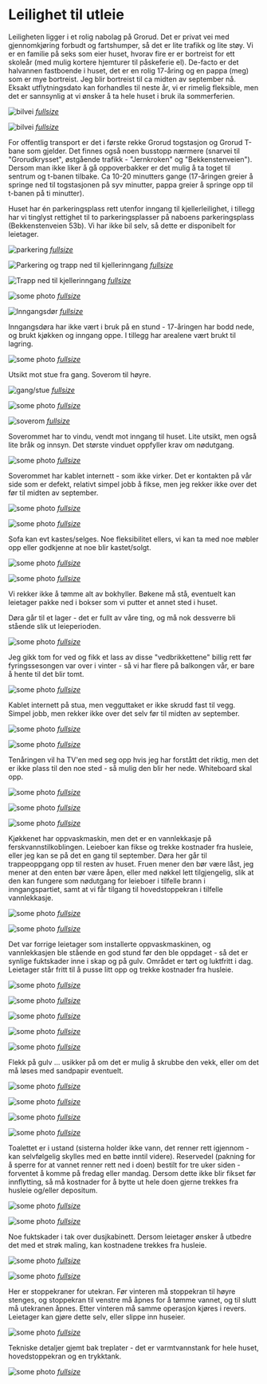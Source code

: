 # Leilighet til utleie

Leiligheten ligger i et rolig nabolag på Grorud.  Det er privat vei med gjennomkjøring forbudt og fartshumper, så det er lite trafikk og lite støy.  Vi er en familie på seks som eier huset, hvorav fire er er bortreist for ett skoleår (med mulig kortere hjemturer til påskeferie el).  De-facto er det halvannen fastboende i huset, det er en rolig 17-åring og en pappa (meg) som er mye bortreist.  Jeg blir bortreist til ca midten av september nå.  Eksakt utflytningsdato kan forhandles til neste år, vi er rimelig fleksible, men det er sannsynlig at vi ønsker å ta hele huset i bruk ila sommerferien.

![bilvei](https://ipfs.io/ipfs/QmS3qF1fWJGXpyRypz7o1a2HxZSBf8M26w4goEyir36Fo9)
*[fullsize](https://ipfs.io/ipfs/QmdzFopf6zBXoKaToQsFedqPf9U9oFcXvr1866JB2xbooN)*

![bilvei](https://ipfs.io/ipfs/QmcWZvGgJ8BdXKHEbFBk1N8Dh8YWcBaKLSMDuLFTWJpBxQ)
*[fullsize](https://ipfs.io/ipfs/QmSeaxbgdiyhYmbg9boaRvBCPnLYFHZCnFo2ZSN6aQddCT)*

For offentlig transport er det i første rekke Grorud togstasjon og Grorud T-bane som gjelder.  Det finnes også noen busstopp nærmere (snarvei til "Grorudkrysset", østgående trafikk - "Jernkroken" og "Bekkenstenveien").  Dersom man ikke liker å gå oppoverbakker er det mulig å ta toget til sentrum og t-banen tilbake.  Ca 10-20 minutters gange (17-åringen greier å springe ned til togstasjonen på syv minutter, pappa greier å springe opp til t-banen på ti minutter).

Huset har én parkeringsplass rett utenfor inngang til kjellerleilighet, i tillegg har vi tinglyst rettighet til to parkeringsplasser på naboens parkeringsplass (Bekkenstenveien 53b).  Vi har ikke bil selv, så dette er disponibelt for leietager.

![parkering](https://ipfs.io/ipfs/QmNd8JBPxB2KLJTidCBXPym5nxecD8rcpKEzbM8n2BTaMW)
*[fullsize](https://ipfs.io/ipfs/Qmbc6kkiYsbHi7ALXS6egREjmcF6uKDLhFrgCqwKmzB5kr)*

![Parkering og trapp ned til kjellerinngang](https://ipfs.io/ipfs/QmaAoCYfN7Zza1dUS3quYpGzMbk3EPq9EfYoi5cRJuPDzV)
*[fullsize](https://ipfs.io/ipfs/QmVQjMAaLYSp5mgxpQyJ5drM5coueXWkdBPYAJr8PjnFMg)*

![Trapp ned til kjellerinngang](https://ipfs.io/ipfs/Qmck7JURnH18FmvpBw9D62Qqc2dFMKTHsZQZ33dkmnYpRF)
*[fullsize](https://ipfs.io/ipfs/Qma95dyCgV9bobNJTyGMUcMu9vDVKUyT5RqnemVrUtJgLQ)*

![some photo](https://ipfs.io/ipfs/QmWB4JotkYCvneK8qqpz3GgLgWyesUJpHHhg7LNpdApVgq)
*[fullsize](https://ipfs.io/ipfs/QmPXefroFqAwVoRKthMHuUneC5XmEiBT7AnurTzo6VLzK8)*

![Inngangsdør](https://ipfs.io/ipfs/QmTARPQY4ppzJCKp8MrBi4kuSrt53RT8W8vUBpnueU6bvK)
*[fullsize](https://ipfs.io/ipfs/QmYcNqiFUfChHmhMEUJkgEvb3GnFnw4rynHRW1vGvj4KRc)*

Inngangsdøra har ikke vært i bruk på en stund - 17-åringen har bodd nede, og brukt kjøkken og inngang oppe.  I tillegg har arealene vært brukt til lagring.

![some photo](https://ipfs.io/ipfs/QmWksB2yMZpPD5NKpJGGFZsPZSuhggMenSZe1TcyPCBkB6)
*[fullsize](https://ipfs.io/ipfs/QmdVSXSvbCDmLkH43yoBaCRFivm6AcYeDCUKC1CMDDzCj1)*

Utsikt mot stue fra gang.  Soverom til høyre.

![gang/stue](https://ipfs.io/ipfs/QmRUDZgwiRByaVoubGgeEhqH9eP7DPpCzRysm8VrPMBKvV)
*[fullsize](https://ipfs.io/ipfs/QmeCe25gjA4yYzRvZazuPBT65ADZ46bvUPuMq1aHihfPLH)*

![some photo](https://ipfs.io/ipfs/QmdGZazV8TKoNc8urbbFzvyc5hAnsWp4YY6BGGrGd4BApy)
*[fullsize](https://ipfs.io/ipfs/QmVXC7RGxyyqKavCB32ATzncke1ZrQQeofXNFK3hZpMqXh)*

![soverom](https://ipfs.io/ipfs/QmNidCzmsiTFV8moy7DzuxAFzQR7puSoiRUdEb3Ne7LJeK)
*[fullsize](https://ipfs.io/ipfs/QmNqSeMykqywPPpvkJnT1zKrWBPP8wcnrB4sgadGCYJgrq)*

Soverommet har to vindu, vendt mot inngang til huset.  Lite utsikt, men også lite bråk og innsyn.  Det største vinduet oppfyller krav om nødutgang.

![some photo](https://ipfs.io/ipfs/QmZ3xUhY6BJCgbfo7gG1wWELfn3RKZRXQeS6AvFARaP3fH)
*[fullsize](https://ipfs.io/ipfs/QmeyVdnWFqbdmJ3cZBtizVHdaDeqDrksVr2mBhggddHqSk)*

Soverommet har kablet internett - som ikke virker.  Det er kontakten på vår side som er defekt, relativt simpel jobb å fikse, men jeg rekker ikke over det før til midten av september.

![some photo](https://ipfs.io/ipfs/QmWPNv4WFVc2F5Sb65oraexyhCJqWZBAVxHKRoV1Y49vma)
*[fullsize](https://ipfs.io/ipfs/QmVT5MQPcnCE3kruuhmuYd81Fm6HjK4gcYqLiRVg8fVHSJ)*

![some photo](https://ipfs.io/ipfs/QmaQY6dKC4kiAfrDQbDcgdYb8jkPURbbMZFjBcvjaSiaFx)
*[fullsize](https://ipfs.io/ipfs/QmdAUn8LQ7x23myRSDvNNYqsqq55Ka1eQgyneNk8LUbxYz)*

Sofa kan evt kastes/selges.  Noe fleksibilitet ellers, vi kan ta med noe møbler opp eller godkjenne at noe blir kastet/solgt.

![some photo](https://ipfs.io/ipfs/QmcKuyQEzuPsy7LRxiVMLv3dA6TYdjxR76o6FPPP3aAYET)
*[fullsize](https://ipfs.io/ipfs/Qmb8y1ArqRyPgDKF9jCnJUz3wbuCCYCjLPdw7xHLvaybRU)*

![some photo](https://ipfs.io/ipfs/QmZF9xFkanDjbyNR29SC7ia1N9oo8z6tnobCdtey8nyULu)
*[fullsize](https://ipfs.io/ipfs/QmVH1m3caEtD2XEvsBnfFXxapSHJbzyoiz8kiNjVG8F67c)*

Vi rekker ikke å tømme alt av bokhyller.  Bøkene må stå, eventuelt kan leietager pakke ned i bokser som vi putter et annet sted i huset.

Døra går til et lager - det er fullt av våre ting, og må nok dessverre bli stående slik ut leieperioden.

![some photo](https://ipfs.io/ipfs/QmTzcaM2ciETR19JsrgDpT8oiMuVNpuQSphhqDx4fP39pW)
*[fullsize](https://ipfs.io/ipfs/QmeXayeyE6JDY4KdqZPN2rCt6kTFFbZutVGdcDBc7xTTc8)*

Jeg gikk tom for ved og fikk et lass av disse "vedbrikkettene" billig rett før fyringssesongen var over i vinter - så vi har flere på balkongen vår, er bare å hente til det blir tomt.

![some photo](https://ipfs.io/ipfs/QmZP4SjFfbWwEQJpQyoCs8aKFMapqC9bsLvM91Eid6ipfr)
*[fullsize](https://ipfs.io/ipfs/QmWN8gjRdXnKM6AoVoEHaCbeGN2dod9xqSitgrM6DAQRdt)*

Kablet internett på stua, men vegguttaket er ikke skrudd fast til vegg.  Simpel jobb, men rekker ikke over det selv før til midten av september.

![some photo](https://ipfs.io/ipfs/QmPJkVZZbqn8eU7Z68LmmqguUiZhqPuAchMaFGYb3SNUx2)
*[fullsize](https://ipfs.io/ipfs/QmfEXoFxcj9ZsdRE4t82FE1atyG71yv29SLHCcviEDusEF)*

![some photo](https://ipfs.io/ipfs/QmZEpXKAFixy4tE9gq51D5M92YfPbdsaRSoDGpKkYYXq5v)
*[fullsize](https://ipfs.io/ipfs/QmNRuD1uoMYu3bcq4qGDvo9utUcqaKrjezFX4eZc1A8hKf)*

Tenåringen vil ha TV'en med seg opp hvis jeg har forstått det riktig, men det er ikke plass til den noe sted - så mulig den blir her nede.  Whiteboard skal opp.

![some photo](https://ipfs.io/ipfs/QmT5JUyo4RVn5qpPp5LBxmzLP9FAoJUddfsCQ4J8H17CUG)
*[fullsize](https://ipfs.io/ipfs/QmQfugdDWbXbzQ8B7G4BbHdWJUEfFxP9K2wzoCT7ftKYpv)*

![some photo](https://ipfs.io/ipfs/Qmb7mNadaBEKbGxbh8KaYC2WYgypg5QZNYXab2UfDMh6PV)
*[fullsize](https://ipfs.io/ipfs/QmQCCjmpwrqDifVoB3znRCakDXWzz1fgtNaCpNGELnK2jA)*

![some photo](https://ipfs.io/ipfs/QmaULSKe9JXc9xmoW1GbRgRZLkg9asFBj7xCxqpR5fnwbx)
*[fullsize](https://ipfs.io/ipfs/QmYV1kTmz3GsbJt6iddWuQJczBLP93RtyQXCbnH9GEYyxn)*

Kjøkkenet har oppvaskmaskin, men det er en vannlekkasje på ferskvannstilkoblingen.  Leieboer kan fikse og trekke kostnader fra husleie, eller jeg kan se på det en gang til september.  Døra her går til trappeoppgang opp til resten av huset.  Fruen mener den bør være låst, jeg mener at den enten bør være åpen, eller med nøkkel lett tilgjengelig, slik at den kan fungere som nødutgang for leieboer i tilfelle brann i inngangspartiet, samt at vi får tilgang til hovedstoppekran i tilfelle vannlekkasje.

![some photo](https://ipfs.io/ipfs/Qma2daWrh7x1w8DmEyEdedgQcCV3honWG1yqUuGyTS593w)
*[fullsize](https://ipfs.io/ipfs/QmSRJnnPZinYGMEzvvFpBHR4Vbu5qTNJEKWXVfHdSLVhWX)*

![some photo](https://ipfs.io/ipfs/QmPAwNx3gFQyr5b8xtYTJ2kwUWruwSHy76r22eHM2FrE1b)
*[fullsize](https://ipfs.io/ipfs/QmYzq5odDu8YzV6xLp1CeuTAwz3bgwcAKSK8Kj1B8iEm3D)*

Det var forrige leietager som installerte oppvaskmaskinen, og vannlekkasjen ble stående en god stund før den ble oppdaget - så det er synlige fuktskader inne i skap og på gulv.  Området er tørt og luktfritt i dag.  Leietager står fritt til å pusse litt opp og trekke kostnader fra husleie.

![some photo](https://ipfs.io/ipfs/QmbBxGyqFfwpdmuRahYRJxhrLzYcZ6RNHMQCpyqJrQ37h2)
*[fullsize](https://ipfs.io/ipfs/QmTBvg2o2Ba7ksPytqERhcQjRhS44DDPpEE2mR57bX5XYM)*

![some photo](https://ipfs.io/ipfs/QmP78mSwXcGmTQE1XnZtTSgWLeP5zDgUjUzu265td93u1D)
*[fullsize](https://ipfs.io/ipfs/QmYdPrPdQq2byS8MYjWmVYjvGJ6FAjNDGA8AmLAMzavqNV)*

![some photo](https://ipfs.io/ipfs/QmWYZ2cVCh6URfAG3nzBx7gXJ6ob481XKh5umzEhWqkSGg)
*[fullsize](https://ipfs.io/ipfs/QmVquweTDnuLQpNkbxVNb4MboJjhk8h5KFaHpkXBynCP2m)*

![some photo](https://ipfs.io/ipfs/QmYUCuCjCrwB2MwXR7V9FccrgQSqmYq9sE7HcgTJFxSkqt)
*[fullsize](https://ipfs.io/ipfs/QmPsvg6YizprjNqedEdGphELAMk3LnCXUJacREBYSXnaK2)*

![some photo](https://ipfs.io/ipfs/QmTjAhUC7Sag66sWzcX6PZj1LULWDSayWHzjBdpeEbbmgx)
*[fullsize](https://ipfs.io/ipfs/QmYvtzhkry2eFpDYteuZ6UuGzCivX5ioSyaZdvrKMuJS4m)*

Flekk på gulv ... usikker på om det er mulig å skrubbe den vekk, eller om det må løses med sandpapir eventuelt.

![some photo](https://ipfs.io/ipfs/QmZQLwLPV27ZtCims9mjEcKFqiNQR8xhe54a1TCKQwpcwM)
*[fullsize](https://ipfs.io/ipfs/QmVQUb9oPGma6C6xUZhpkPWVGKicMjNJ2igw6Qvmiweeku)*

![some photo](https://ipfs.io/ipfs/QmZCEJA8FZfzGHpR9GBWobMYzvbyaxhdzGjBC14Dtvd28q)
*[fullsize](https://ipfs.io/ipfs/QmYgQ9Ubc42QrbD8VXcwhjVAaKYHuuFPbUataYyZxNmGRh)*

![some photo](https://ipfs.io/ipfs/QmYhXgdVaLoRCJRpQQ8JzqrHuMcudGpYSF74rTpWBGxkXH)
*[fullsize](https://ipfs.io/ipfs/QmPESdbzsLueVBdJFopnnBoWUh16CZeywKGoDMzvJQHHLV)*

![some photo](https://ipfs.io/ipfs/QmVwoZJcAbuzuLJ4eKgTuZUqz6GQiS5cREuwvC8k3hXMfY)
*[fullsize](https://ipfs.io/ipfs/QmQjbAw1KUHVuMgZSC2qUbmze89XM4X8BuwdVcoa2JYb3U)*

Toalettet er i ustand (sisterna holder ikke vann, det renner rett igjennom - kan selvfølgelig skylles med en bøtte inntil videre).  Reservedel (pakning for å sperre for at vannet renner rett ned i doen) bestilt for tre uker siden - forventet å komme på fredag eller mandag.  Dersom dette ikke blir fikset før innflytting, så må kostnader for å bytte ut hele doen gjerne trekkes fra husleie og/eller depositum.

![some photo](https://ipfs.io/ipfs/QmVrLoEhRCVikaDNiQrZXakTHFrwrmgKqoubNhiwkD8xd8)
*[fullsize](https://ipfs.io/ipfs/Qmbzi8Ayc41hvqgtMmFM9jZWzTbfmHBs8L28oxhKsEwCiu)*

![some photo](https://ipfs.io/ipfs/QmX21KxgZCaspkkZb4PRJBdQQDgkfGZXmEz4KdxErbHJvu)
*[fullsize](https://ipfs.io/ipfs/QmczMFpgyN257dyHrpn3V5cCEbjDvZ7Pj8d4hoyAv9i1GE)*

Noe fuktskader i tak over dusjkabinett.  Dersom leietager ønsker å utbedre det med et strøk maling, kan kostnadene trekkes fra husleie.

![some photo](https://ipfs.io/ipfs/QmdL4aE1PXjgXsHDvuuhvFciao848dWC6rTS9rUTXFWcvK)
*[fullsize](https://ipfs.io/ipfs/Qmd5ZtcuAcxVZCuR4Dy2SFqRedgiPMTukxxkfTXeetTw6b)*

![some photo](https://ipfs.io/ipfs/QmZrBPAHuuGF6597Aoz33bZxaQJpaFJYzm7wtk5FMzdi6S)
*[fullsize](https://ipfs.io/ipfs/QmdjiuYWxLr3CGDv2PgE18aYpaRh8G4tkiRmaWMo5HnmT4)*

Her er stoppekraner for utekran.  Før vinteren må stoppekran til høyre stenges, og stoppekran til venstre må åpnes for å tømme vannet, og til slutt må utekranen åpnes.  Etter vinteren må samme operasjon kjøres i revers.  Leietager kan gjøre dette selv, eller slippe inn huseier.

![some photo](https://ipfs.io/ipfs/Qme5FURnc1KPYzpoQ2pDkuqk6wm7XceNEc5r4D5xmpyqZv)
*[fullsize](https://ipfs.io/ipfs/QmYBc9agEBTkmdtU1UKEvXp4V9VNH8H84JaTu8BCotJ6NK)*

Tekniske detaljer gjemt bak treplater - det er varmtvannstank for hele huset, hovedstoppekran og en trykktank.

![some photo](https://ipfs.io/ipfs/QmfPUdCKCyBixq19fNgxtzzhaKT5oKM9tCspSx7sUZ1T5H)
*[fullsize](https://ipfs.io/ipfs/QmcdguKPoJMW5SNQLPPMUfN4n7SbpRXf5WMbhGqqQHdz2v)*

